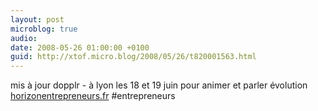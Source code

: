 ```yaml
---
layout: post
microblog: true
audio: 
date: 2008-05-26 01:00:00 +0100
guid: http://xtof.micro.blog/2008/05/26/t820001563.html
---
```

mis à jour dopplr - à lyon les 18 et 19 juin  pour animer et parler évolution [horizonentrepreneurs.fr](http://horizonentrepreneurs.fr/) #entrepreneurs
